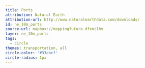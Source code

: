 ```yaml
---
title: Ports
attribution: Natural Earth
attribution-url: http://www.naturalearthdata.com/downloads/
id: ne_10m_ports
source-url: mapbox://mappingfuture.dfxnc1hm
layer: ne_10m_ports
tags:
  - circle
themes: transportation, all
circle-color: '#33ebcf'
circle-radius: 1px
---
```

